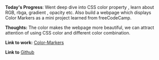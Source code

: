**Today's Progress**: Went deep dive into CSS color property , learn about RGB, rbga, gradient , opacity etc.
Also build a webpage which displays Color Markers as a mini project learned from freeCodeCamp.

**Thoughts:** The color makes the webpage more beautiful, we can attract attention of using CSS color and different color combination.

**Link to work:** 
[Color-Markers](https://dinneshkumar9.github.io/Color-Marker/)

**Link to**
[Github](https://github.com/dinneshkumar9/Color-Marker.git)